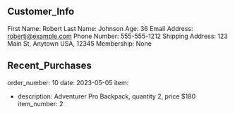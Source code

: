 ## Customer_Info

First Name: Robert 
Last Name: Johnson 
Age: 36 
Email Address: robertj@example.com 
Phone Number: 555-555-1212 
Shipping Address: 123 Main St,  Anytown USA, 12345 
Membership: None 

## Recent_Purchases

order_number: 10 
date: 2023-05-05 
item:
- description:  Adventurer Pro Backpack, quantity 2, price $180 
  item_number: 2 

